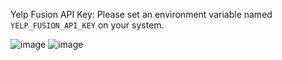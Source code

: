 Yelp Fusion API Key:
Please set an environment variable named `YELP_FUSION_API_KEY` on your system.

![image](https://user-images.githubusercontent.com/1372018/59648413-ea31c280-9133-11e9-9b00-a46536210f40.png) 
![image](https://user-images.githubusercontent.com/1372018/59648425-f87fde80-9133-11e9-9020-6e415d7574fe.png)
